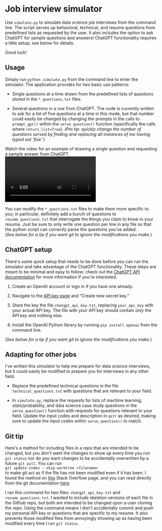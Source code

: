 # Job interview simulator

Use `simulate.py` to simulate data science job interviews from the command line.
The script serves up behavioral, technical, and resume questions from predefined lists
as requested by the user. It also includes the option to ask ChatGPT for sample
questions and answers! ChatGPT functionality requires a little setup; see below for details.

Good luck!

## Usage

Simply run `python simulate.py` from the command line to enter the simulator. The application provides for two basic use patterns:

- Single questions at a time drawn from the predefined lists of questions stored in the `*_questions.txt` files.  

- Several questions in a row from ChatGPT. The code is currently written to ask for a list of five questions at a time in this mode, but that number could easily be changed by changing the prompts in the calls to `prompt_gpt()` within the `serve_question()` function (specifically the calls where `return_list=True`). (*Pro tip: quickly change the number of questions served by finding and replacing all instances of me having typed out 'five.'*)

Watch the video for an example of drawing a single question and requesting a sample answer from ChatGPT.  
![video](video/simulator_sample_small_window.mov)

You can modify the `*_questions.txt` files to make them more specific to you; in particular, definitely add a bunch of questions to `resume_questions.txt` that interrogate the things you claim to know in your resume. Just be sure to only write one question per line in any file so that the python script can correctly parse the questions you've added.  
(*See below for a tip if you want git to ignore the modifications you make.*) 

## ChatGPT setup

There's some quick setup that needs to be done before you can run the simulator and take advantage of the ChatGPT functionality. These steps are meant to be minimal and easy to follow; check out the [ChatGPT API documentation](https://platform.openai.com/docs/quickstart?context=python) for more information if you're interested.

1. Create an OpenAI account or sign in if you have one already.

1. Navigate to the [API key page](https://platform.openai.com/account/api-keys) and "Create new secret key."

1. Store the key the file `chatgpt_api_key.txt`, replacing `your_api_key` with your actual API key. The file with your API key should contain *only* the API key and nothing else.

1. Install the OpenAI Python library by running `pip install openai` from the command line. 

(*See below for a tip if you want git to ignore the modifications you make.*) 

## Adapting for other jobs

I've written this simulator to help me prepare for data science interviews, but it could easily be modified to prepare you for interviews in any other field. 

- Replace the predefined technical questions in the file `technical_questions.txt` with questions that are relevant to your field.

- In `simulate.py`, replace the requests for lists of machine learning, stats/probability, and data science case study questions in the `serve_question()` function with requests for questions relevant to your field. Update the input codes and description in `qstr` as desired, making sure to update the input codes within `serve_question()` to match.

## Git tip

Here's a method for including files in a repo that are intended to be changed, but you *don't* want the changes to show up every time you run `git status` nor do you want changes to be accidentally overwritten by a future `git pull`. You can run  
`git update-index --skip-worktree <filename>`  
to make git act as if the file has not been modified even if it has been. I found the method on [this](https://stackoverflow.com/questions/13630849/git-difference-between-assume-unchanged-and-skip-worktree#) Stack Overflow page, and you can read directly from the git documentation [here](https://git-scm.com/docs/git-update-index#:~:text=skip%2Dworktree%20tells%20Git%20to,absence%20be%20recorded%20in%20commits.)

I ran this command for two files: `chatgpt_api_key.txt` and `resume_questions.txt`. I wanted to include skeleton versions of each file in the Github repo, but both are intended to be changed upon a user cloning the repo. Using the command means I don't accidentally commit and push my personal API key or questions that are specific to my resume. It also prevents those modified files from annoyingly showing up as having been modified every time I run `git status`.